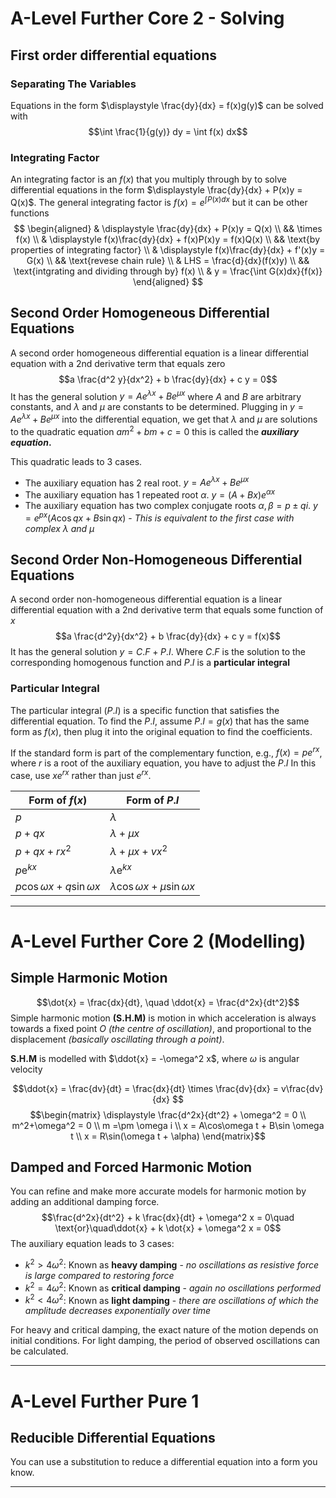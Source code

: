 # A-Level Further Core 2 - Solving
## First order differential equations
### Separating The Variables
Equations in the form $\displaystyle \frac{dy}{dx} = f(x)g(y)$ can be solved with $$\int \frac{1}{g(y)} dy = \int f(x) dx$$
### Integrating Factor
An integrating factor is an $f(x)$ that you multiply through by to solve differential equations in the form $\displaystyle \frac{dy}{dx} + P(x)y = Q(x)$. The general integrating factor is $f(x) = \displaystyle e^{\int P(x)dx}$ but it can be other functions
$$
\begin{aligned}
& \displaystyle \frac{dy}{dx} + P(x)y = Q(x) \\
&& \times f(x) \\
& \displaystyle f(x)\frac{dy}{dx} + f(x)P(x)y = f(x)Q(x) \\
&& \text{by properties of integrating factor} \\
& \displaystyle f(x)\frac{dy}{dx} + f'(x)y = G(x) \\
&& \text{revese chain rule} \\
& LHS = \frac{d}{dx}(f(x)y) \\
&& \text{intgrating and dividing through by} f(x) \\
& y = \frac{\int G(x)dx}{f(x)}
\end{aligned}
$$
## Second Order Homogeneous Differential Equations
A second order homogeneous differential equation is a linear differential equation with a 2nd derivative term that equals zero
$$a \frac{d^2 y}{dx^2} + b \frac{dy}{dx} + c y = 0$$
It has the general solution $y = Ae^{\lambda x} + Be^{\mu x}$ where  $A$ and $B$ are arbitrary constants, and $\lambda$ and $\mu$ are constants to be determined.
Plugging in $y = Ae^{\lambda x} + Be^{\mu x}$ into the differential equation, we get that $\lambda$ and $\mu$ are solutions to the quadratic equation $am^2 + bm + c = 0$ this is called the ***auxiliary equation*.** 

This quadratic leads to 3 cases.
- The auxiliary equation has 2 real root. $y = Ae^{\lambda x} + Be^{\mu x}$
- The auxiliary equation has 1 repeated root $\alpha$. $y = (A + Bx) e^{\alpha x}$
- The auxiliary equation has two complex conjugate roots $\alpha, \beta = p \pm qi$. $y = e^{px} \left( A \cos qx + B \sin qx \right)$ - *This is equivalent to the first case with complex $\lambda$ and $\mu$*
## Second Order Non-Homogeneous Differential Equations
A second order non-homogeneous differential equation is a linear differential equation with a 2nd derivative term that equals some function of $x$
$$a \frac{d^2y}{dx^2} + b \frac{dy}{dx} + c y = f(x)$$
It has the general solution  $y = C.F + P.I$. Where $C.F$ is the solution to the corresponding homogenous function and $P.I$ is a **particular integral**
### Particular Integral
The particular integral $(P.I)$ is a specific function that satisfies the differential equation.
To find the $P.I$, assume  $P.I = g(x)$ that has the same form as $f(x)$, then plug it into the original equation to find the coefficients.

If the standard form is part of the complementary function, e.g., $f(x) = p e^{rx}$, where $r$ is a root of the auxiliary equation, you have to adjust the $P.I$ In this case, use $x e^{rx}$ rather than just $e^{rx}$.

| Form of $f(x)$                    | Form of $P.I$                             |
| --------------------------------- | ----------------------------------------- |
| $p$                               | $\lambda$                                 |
| $p+q x$                           | $\lambda+\mu x$                           |
| $p+q x+r x^2$                     | $\lambda+\mu x+v x^2$                     |
| $p \mathrm{e}^{k x}$              | $\lambda \mathrm{e}^{k x}$                |
| $p \cos \omega x+q \sin \omega x$ | $\lambda \cos \omega x+\mu \sin \omega x$ |

---
# A-Level Further Core 2 (Modelling)
## Simple Harmonic Motion
$$\dot{x} = \frac{dx}{dt}, \quad \ddot{x} = \frac{d^2x}{dt^2}$$
 Simple harmonic motion **(S.H.M)** is motion in which acceleration is always towards a fixed point $O$ *(the centre of oscillation)*, and proportional to the displacement *(basically oscillating through a point)*.
 
**S.H.M** is modelled with $\ddot{x} = -\omega^2 x$, where $\omega$ is angular velocity 

$$\ddot{x} = \frac{dv}{dt} = \frac{dx}{dt} \times \frac{dv}{dx} = v\frac{dv}{dx} $$
$$\begin{matrix}
\displaystyle \frac{d^2x}{dt^2} + \omega^2 = 0 \\
m^2+\omega^2 = 0 \\
m =\pm \omega i \\
x = A\cos\omega t + B\sin \omega t \\
x = R\sin(\omega t + \alpha)
\end{matrix}$$
## Damped and Forced Harmonic Motion
You can refine and make more accurate models for harmonic motion by adding an additional damping force. $$\frac{d^2x}{dt^2} + k \frac{dx}{dt} + \omega^2 x = 0\quad \text{or}\quad\ddot{x} + k \dot{x} + \omega^2 x = 0$$
The auxiliary equation leads to 3 cases:
- $k^2 > 4\omega^2$: Known as **heavy damping** - *no oscillations as resistive force is large compared to restoring force*
-  $k^2 = 4\omega^2$: Known as **critical damping** - *again no oscillations performed*
- $k^2 < 4\omega^2$: Known as **light damping** - *there are oscillations of which the amplitude  decreases exponentially over time*

For heavy and critical damping, the exact nature of the motion depends on initial conditions. For light damping, the period of observed oscillations can be calculated.

---
# A-Level Further Pure 1
## Reducible Differential Equations
You can use a substitution to reduce a differential equation into a form you know.

---
